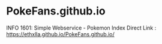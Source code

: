 # PokeFans.github.io
INFO 1601: Simple Webservice - Pokemon Index
Direct Link : https://ethxlla.github.io/PokeFans.github.io/
